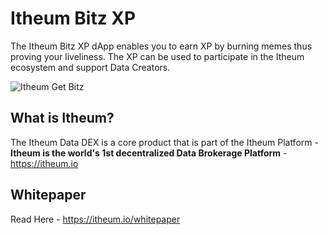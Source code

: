 # Itheum Bitz XP

The Itheum Bitz XP dApp enables you to earn XP by burning memes thus proving your liveliness. The XP can be used to participate in the Itheum ecosystem and support Data Creators.

![Itheum Get Bitz](https://explorer.itheum.io/itheum_explorer_social_hero.png)

## What is Itheum?

The Itheum Data DEX is a core product that is part of the Itheum Platform - **Itheum is the world's 1st decentralized Data Brokerage Platform** - https://itheum.io

## Whitepaper

Read Here - https://itheum.io/whitepaper
